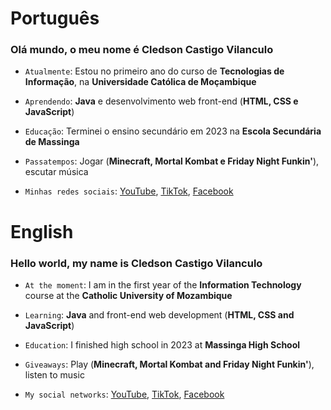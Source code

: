 # Português

### Olá mundo, o meu nome é **Cledson Castigo Vilanculo**

- `Atualmente`: Estou no primeiro ano do curso de **Tecnologias de Informação**, na **Universidade Católica de Moçambique**

- `Aprendendo`: **Java** e desenvolvimento web front-end (**HTML, CSS e JavaScript**)

- `Educação`: Terminei o ensino secundário em 2023 na **Escola Secundária de Massinga**

- `Passatempos`: Jogar (**Minecraft, Mortal Kombat e Friday Night Funkin'**), escutar música

- `Minhas redes sociais`: [YouTube](https://www.youtube.com/@CledsonVilanculoDev), [TikTok](http://tiktok.com/@cledsonvilanculo), [Facebook](https://www.facebook.com/profile.php?id=61562460322508)

# English

### Hello world, my name is **Cledson Castigo Vilanculo**

- `At the moment`: I am in the first year of the **Information Technology** course at the **Catholic University of Mozambique**

- `Learning`: **Java** and front-end web development (**HTML, CSS and JavaScript**)

- `Education`: I finished high school in 2023 at **Massinga High School**

- `Giveaways`: Play (**Minecraft, Mortal Kombat and Friday Night Funkin'**), listen to music

- `My social networks`: [YouTube](https://www.youtube.com/@CledsonVilanculoDev), [TikTok](http://tiktok.com/@cledsonvilanculo), [Facebook](https://www.facebook.com/profile.php?id=61562460322508)
<!---
CledsonVilanculo/CledsonVilanculo is a ✨ special ✨ repository because its `README.md` (this file) appears on your GitHub profile.
You can click the Preview link to take a look at your changes.
--->
